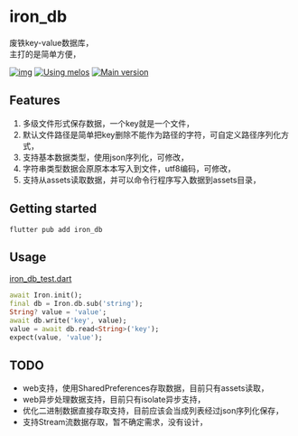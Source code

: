# iron_db
废铁key-value数据库，  
主打的是简单方便，  

[![img](https://img.shields.io/github/release/AoEiuV020/FlutterIronDB.svg)](https://github.com/AoEiuV020/FlutterIronDB/releases)
[![Using melos](https://img.shields.io/badge/maintained%20with-melos-f700ff.svg?style=flat-square)](https://github.com/invertase/melos)
[![Main version](https://img.shields.io/pub/v/iron_db.svg)](https://pub.dev/packages/iron_db)

## Features

1. 多级文件形式保存数据，一个key就是一个文件，
1. 默认文件路径是简单把key删除不能作为路径的字符，可自定义路径序列化方式，
1. 支持基本数据类型，使用json序列化，可修改，
1. 字符串类型数据会原原本本写入到文件，utf8编码，可修改，
1. 支持从assets读取数据，并可以命令行程序写入数据到assets目录，

## Getting started

```shell
flutter pub add iron_db
```

## Usage
[iron_db_test.dart](./test/iron_db_test.dart)
```dart
await Iron.init();
final db = Iron.db.sub('string');
String? value = 'value';
await db.write('key', value);
value = await db.read<String>('key');
expect(value, 'value');
```

## TODO
- web支持，使用SharedPreferences存取数据，目前只有assets读取，
- web异步处理数据支持，目前只有isolate异步支持，
- 优化二进制数据直接存取支持，目前应该会当成列表经过json序列化保存，
- 支持Stream流数据存取，暂不确定需求，没有设计，